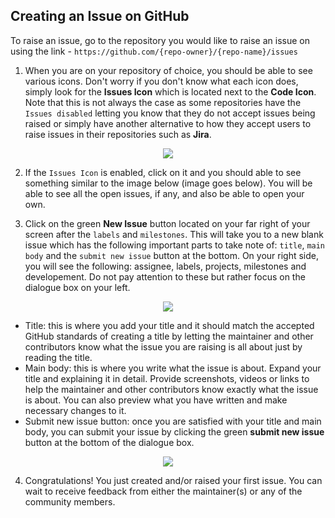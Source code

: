 ## Creating an Issue on GitHub

To raise an issue, go to the repository you would like to raise an issue on using the link - `https://github.com/{repo-owner}/{repo-name}/issues`

1. When you are on your repository of choice, you should be able to see various icons. Don't worry if you don't know what each icon does, simply look for the **Issues Icon** which is located next to the **Code Icon**. Note that this is not always the case as some repositories have the `Issues disabled` letting you know that they do not accept issues being raised or simply have another alternative to how they accept users to raise issues in their repositories such as **Jira**. 

<div align="center">
  
  <img src="https://user-images.githubusercontent.com/74776297/170885953-c59f21bc-61a2-4000-9fcc-bdd350daa3d1.png"></img>

</div>


2. If the `Issues Icon` is enabled, click on it and you should able to see something similar to the image below (image goes below). You will be able to see all the open issues, if any, and also be able to open your own.

3. Click on the green **New Issue** button located on your far right of your screen after the `labels` and `milestones`. This will take you to a new blank issue which has the following important parts to take note of: `title`, `main body` and the `submit new issue` button at the bottom. On your right side, you will see the following: assignee, labels, projects, milestones and developement. Do not pay attention to these but rather focus on the dialogue box on your left.

<div align='center'>
  
  <img src="https://user-images.githubusercontent.com/74776297/170885981-295bb520-4aa2-41ba-aff9-6b5a4e9cdfc2.png"></img>
  
</div>

  + Title: this is where you add your title and it should match the accepted GitHub standards of creating a title by letting the maintainer and other contributors know what the issue you are raising is all about just by reading the title.
  + Main body: this is where you write what the issue is about. Expand your title and explaining it in detail. Provide screenshots, videos or links to help the maintainer and other contributors know exactly what the issue is about. You can also preview what you have written and make necessary changes to it. 
  + Submit new issue button: once you are satisfied with your title and main body, you can submit your issue by clicking the green **submit new issue** button at the bottom of the dialogue box.
  
<div align='center'>
  
  <img src="https://user-images.githubusercontent.com/74776297/170885991-da72f328-8482-45c6-a59c-b04f7e6a2c12.png"></img>
  
</div>

4. Congratulations! You just created and/or raised your first issue. You can wait to receive feedback from either the maintainer(s) or any of the community members.
